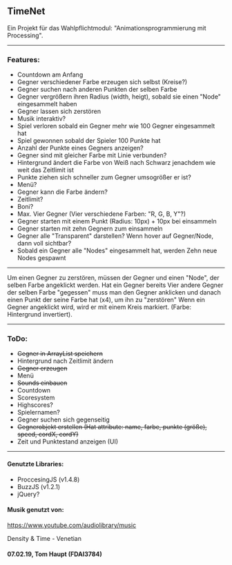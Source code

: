 ## TimeNet

Ein Projekt für das Wahlpflichtmodul: "Animationsprogrammierung mit Processing".

---

### Features:
 - Countdown am Anfang
 - Gegner verschiedener Farbe erzeugen sich selbst (Kreise?)
 - Gegner suchen nach anderen Punkten der selben Farbe
 - Gegner vergrößern ihren Radius (width, heigt), sobald sie einen "Node" eingesammelt haben
 - Gegner lassen sich zerstören
 - Musik interaktiv?
 - Spiel verloren sobald ein Gegner mehr wie 100 Gegner eingesammelt hat
 - Spiel gewonnen sobald der Spieler 100 Punkte hat
 - Anzahl der Punkte eines Gegners anzeigen?
 - Gegner sind mit gleicher Farbe mit Linie verbunden?
 - Hintergrund ändert die Farbe von Weiß nach Schwarz jenachdem wie weit das Zeitlimit ist
 - Punkte ziehen sich schneller zum Gegner umsogrößer er ist?
 - Menü?
 - Gegner kann die Farbe ändern?
 - Zeitlimit?
 - Boni?
 - Max. Vier Gegner (Vier verschiedene Farben: "R, G, B, Y"?)
 - Gegner starten mit einem Punkt (Radius: 10px) + 10px bei einsammeln
 - Gegner starten mit zehn Gegnern zum einsammeln
 - Gegner alle "Transparent" darstellen? Wenn hover auf Gegner/Node, dann voll sichtbar?
 - Sobald ein Gegner alle "Nodes" eingesammelt hat, werden Zehn neue Nodes gespawnt
 
---
 
Um einen Gegner zu zerstören, müssen der Gegner und einen "Node", der selben Farbe angeklickt werden.
Hat ein Gegner bereits Vier andere Gegner der selben Farbe "gegessen"
muss man den Gegner anklicken und danach einen Punkt der seine Farbe hat (x4), um ihn zu "zerstören"
Wenn ein Gegner angeklickt wird, wird er mit einem Kreis markiert. (Farbe: Hintergrund invertiert).

---

### ToDo:
 - ~~Gegner in ArrayList speichern~~
 - Hintergrund nach Zeitlimit ändern
 - ~~Gegner erzeugen~~
 - Menü
 - ~~Sounds einbauen~~
 - Countdown
 - Scoresystem
 - Highscores?
 - Spielernamen?
 - Gegner suchen sich gegenseitig
 - ~~Gegnerobjekt erstellen (Hat attribute: name, farbe, punkte (größe), speed, cordX, cordY)~~
 - Zeit und Punktestand anzeigen (UI)

---

#### Genutzte Libraries:
 - ProccesingJS (v1.4.8)
 - BuzzJS (v1.2.1)
 - jQuery?



#### Musik genutzt von:

https://www.youtube.com/audiolibrary/music

Density & Time - Venetian




#### 07.02.19, Tom Haupt (FDAI3784)